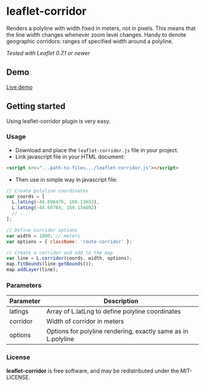 leaflet-corridor
================
Renders a polyline with width fixed in meters, not in pixels. This means 
that the line width changes whenever zoom level changes. Handy to denote 
geographic corridors: ranges of specified width around a polyline.

*Tested with Leaflet 0.7.1 or newer*

## Demo
[Live demo](http://mikhail.io/demos/leaflet-corridor/)

## Getting started
Using leaflet-corridor plugin is very easy.
### Usage
* Download and place the `leaflet-corridor.js` file in your project.
* Link javascript file in your HTML document:
```html
<script src="...path-to-files.../leaflet-corridor.js"></script>
```
* Then use in simple way in javascript file:
```javascript
// Create polyline coordinates
var coords = [
  L.latLng(-44.696476, 169.13693),
  L.latLng(-44.69764, 169.134602)
  // ...
];

// Define corridor options
var width = 1000; // meters
var options = { className: 'route-corridor' };

// Create a corridor and add to the map
var line = L.corridor(coords, width, options);
map.fitBounds(line.getBounds());
map.addLayer(line);
```

### Parameters
| Parameter       | Description
| --------------- | ---------------------- 
| latlngs         | Array of L.latLng to define polyline coordinates
| corridor        | Width of corridor in meters
| options         | Options for polyline rendering, exactly same as in L.polyline

### License

**leaflet-corridor** is free software, and may be redistributed under the MIT-LICENSE.